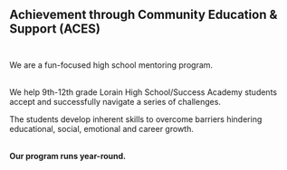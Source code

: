 ## Achievement through Community Education & Support (ACES)<br/><br/>

We are a fun-focused high school mentoring program.<br/><br/>

We help 9th-12th grade Lorain High School/Success Academy students
accept and successfully navigate a series of challenges.

The students develop inherent skills to overcome barriers hindering
educational, social, emotional and career growth.<br/><br/>

**Our program runs year-round.**
